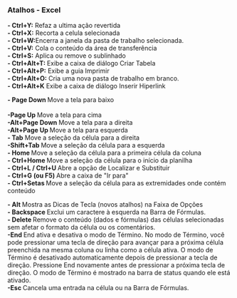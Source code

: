 <h3 class="code-line" data-line-start=0 data-line-end=1 ><a id="Atalhos__Excel_0"></a>Atalhos - Excel</h3>
<strong>- Ctrl+Y:</strong> Refaz a ultima ação revertida<br>
<strong>- Ctrl+X:</strong> Recorta a celula selecionada<br>
<strong>- Ctrl+W:</strong>Encerra a janela da pasta de trabalho selecionada.<br>
<strong>- Ctrl+V:</strong> Cola  o conteúdo da área de transferência<br>
<strong>- Ctrl+S:</strong> Aplica ou remove o sublinhado<br>
<strong>- Ctrl+Alt+T: </strong> Exibe a caixa de diálogo Criar Tabela<br>
<strong>- Ctrl+Alt+P:</strong> Exibe a guia Imprimir<br>
<strong>- Ctrl+Alt+O:</strong> Cria uma nova pasta de trabalho em branco.<br>
<strong>- Ctrl+Alt+K</strong> Exibe a caixa de diálogo Inserir Hiperlink</p>
<strong>- Page Down	</strong> Move a tela para baixo<br><br>
<strong>-Page Up	</strong> Move a tela para cima<br>
<strong>-Alt+Page Down	</strong> Move a tela para a direita<br>
<strong>-Alt+Page Up	</strong> Move a tela para esquerda<br>
<strong>- Tab</strong> Move a seleção da célula para a direita<br>
<strong>-Shift+Tab	</strong>Move a seleção da célula para a esquerda<br>
<strong>- Home	</strong>Move a seleção da célula para a primeira célula da coluna<br>
<strong>- Ctrl+Home	</strong> Move a seleção da célula para o início da planilha<br>
<strong>- Ctrl+L / Ctrl+U	</strong> Abre a opção de Localizar e Substituir<br>
<strong>- Ctrl+G (ou F5)		</strong> Abre a caixa de "Ir para"<br>
<strong>- Ctrl+Setas		</strong>Move a seleção da célula para as extremidades onde contém conteúdo<br>

<strong>- Alt		</strong>Mostra as Dicas de Tecla (novos atalhos) na Faixa de Opções <br>
<strong>- Backspace			</strong>Exclui um caractere à esquerda na Barra de Fórmulas.<br>
<strong>- Delete		</strong>Remove o conteúdo (dados e fórmulas) das células selecionadas sem afetar o formato da célula ou os comentários.<br>
<strong>-End		</strong>End ativa e desativa o modo de Término. No modo de Término, você pode pressionar uma tecla de direção para avançar para a próxima célula preenchida na mesma coluna ou linha como a célula ativa. O modo de Término é desativado automaticamente depois de pressionar a tecla de direção. Pressione End novamente antes de pressionar a próxima tecla de direção. O modo de Término é mostrado na barra de status quando ele está ativado.<br>
<strong>-Esc		</strong>Cancela uma entrada na célula ou na Barra de Fórmulas.
<br>


